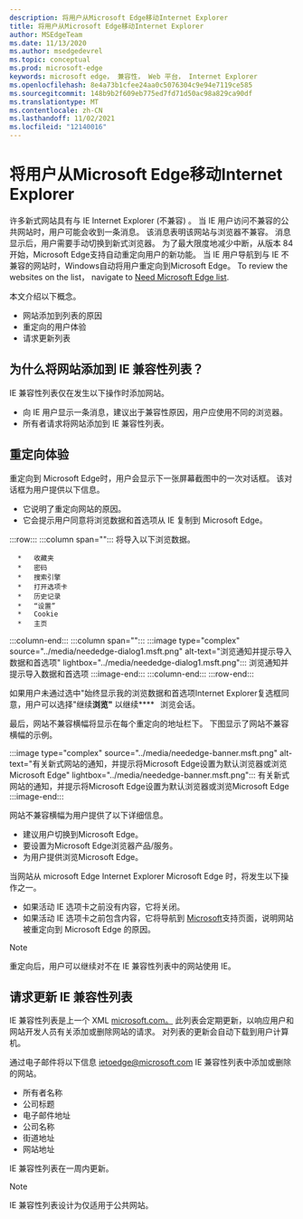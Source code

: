 ```yaml
---
description: 将用户从Microsoft Edge移动Internet Explorer
title: 将用户从Microsoft Edge移动Internet Explorer
author: MSEdgeTeam
ms.date: 11/13/2020
ms.author: msedgedevrel
ms.topic: conceptual
ms.prod: microsoft-edge
keywords: microsoft edge， 兼容性， Web 平台， Internet Explorer
ms.openlocfilehash: 8e4a73b1cfee24aa0c5076304c9e94e7119ce585
ms.sourcegitcommit: 148b9b2f609eb775ed7fd71d50ac98a829ca90df
ms.translationtype: MT
ms.contentlocale: zh-CN
ms.lasthandoff: 11/02/2021
ms.locfileid: "12140016"
---
```

# <a name="moving-users-to-microsoft-edge-from-internet-explorer"></a>将用户从Microsoft Edge移动Internet Explorer

许多新式网站具有与 IE Internet Explorer (不兼容) 。  当 IE 用户访问不兼容的公共网站时，用户可能会收到一条消息。  该消息表明该网站与浏览器不兼容。  消息显示后，用户需要手动切换到新式浏览器。  为了最大限度地减少中断，从版本 84 开始，Microsoft Edge支持自动重定向用户的新功能。  当 IE 用户导航到与 IE 不兼容的网站时，Windows自动将用户重定向到Microsoft Edge。  To review the websites on the list， navigate to [Need Microsoft Edge list][MicrosoftEdgeNeededgeV1].

本文介绍以下概念。

*   网站添加到列表的原因
*   重定向的用户体验
*   请求更新列表


<!-- ====================================================================== -->
## <a name="why-is-a-website-added-to-the-ie-compatibility-list"></a>为什么将网站添加到 IE 兼容性列表？

IE 兼容性列表仅在发生以下操作时添加网站。

*   向 IE 用户显示一条消息，建议出于兼容性原因，用户应使用不同的浏览器。
*   所有者请求将网站添加到 IE 兼容性列表。


<!-- ====================================================================== -->
## <a name="redirection-experience"></a>重定向体验

重定向到 Microsoft Edge时，用户会显示下一张屏幕截图中的一次对话框。  该对话框为用户提供以下信息。

*   它说明了重定向网站的原因。
*   它会提示用户同意将浏览数据和首选项从 IE 复制到 Microsoft Edge。

:::row:::
   :::column span="":::
      将导入以下浏览数据。

      *   收藏夹
      *   密码
      *   搜索引擎
      *   打开选项卡
      *   历史记录
      *   “设置”
      *   Cookie
      *   主页
   :::column-end:::
   :::column span="":::
      :::image type="complex" source="../media/neededge-dialog1.msft.png" alt-text="浏览通知并提示导入数据和首选项" lightbox="../media/neededge-dialog1.msft.png":::
         浏览通知并提示导入数据和首选项 :::image-end:::
   :::column-end:::
:::row-end:::

如果用户未通过选中"始终显示我的浏览数据和首选项Internet Explorer复选框同意，用户可以选择"继续**浏览"** 以继续****   浏览会话。

最后，网站不兼容横幅将显示在每个重定向的地址栏下。  下图显示了网站不兼容横幅的示例。

:::image type="complex" source="../media/neededge-banner.msft.png" alt-text="有关新式网站的通知，并提示将Microsoft Edge设置为默认浏览器或浏览Microsoft Edge" lightbox="../media/neededge-banner.msft.png":::
   有关新式网站的通知，并提示将Microsoft Edge设置为默认浏览器或浏览Microsoft Edge
:::image-end:::

网站不兼容横幅为用户提供了以下详细信息。

*   建议用户切换到Microsoft Edge。
*   要设置为Microsoft Edge浏览器产品/服务。
*   为用户提供浏览Microsoft Edge。

当网站从 microsoft Edge Internet Explorer Microsoft Edge 时，将发生以下操作之一。

*   如果活动 IE 选项卡之前没有内容，它将关闭。
*   如果活动 IE 选项卡之前包含内容，它将导航到 [Microsoft][MicrosoftSupportOfficeTheWebsiteYouWereTryingToReachDoesntWorkWithInternetExplorer]支持页面，说明网站被重定向到 Microsoft Edge 的原因。

> [!NOTE]
> 重定向后，用户可以继续对不在 IE 兼容性列表中的网站使用 IE。


<!-- ====================================================================== -->
## <a name="request-an-update-to-the-ie-compatibility-list"></a>请求更新 IE 兼容性列表

IE 兼容性列表是上一个 XML [microsoft.com。][MicrosoftOfficialHome]  此列表会定期更新，以响应用户和网站开发人员有关添加或删除网站的请求。  对列表的更新会自动下载到用户计算机。

通过电子邮件将以下信息 [ietoedge@microsoft.com][MailtoMicrosoftIetoedge] IE 兼容性列表中添加或删除的网站。

*   所有者名称
*   公司标题
*   电子邮件地址
*   公司名称
*   街道地址
*   网站地址

IE 兼容性列表在一周内更新。

> [!NOTE]
> IE 兼容性列表设计为仅适用于公共网站。

<!-- links -->

[MailtoMicrosoftIetoedge]: mailto:ietoedge@microsoft.com "向用户发送电子邮件 ietoedge@microsoft.com"

[MicrosoftOfficialHome]: https://www.microsoft.com "Microsoft 官方主页"

[MicrosoftEdgeNeededgeV1]:  https://edge.microsoft.com/neededge/v1 "需要Microsoft Edge v1 xml 文件|Microsoft Edge"

[MicrosoftSupportOfficeTheWebsiteYouWereTryingToReachDoesntWorkWithInternetExplorer]: https://support.microsoft.com/office/the-website-you-were-trying-to-reach-doesn-t-work-with-internet-explorer-8f5fc675-cd47-414c-9535-12821ddfc554 "尝试访问的网站无法与Internet Explorer |Microsoft Office支持"
